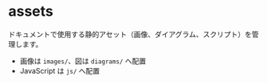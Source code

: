 # assets

ドキュメントで使用する静的アセット（画像、ダイアグラム、スクリプト）を管理します。

- 画像は `images/`、図は `diagrams/` へ配置
- JavaScript は `js/` へ配置
